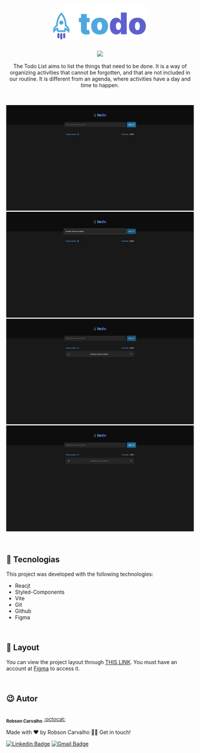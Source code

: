 <h1 align="center">
  <img alt="License" src="https://raw.githubusercontent.com/Robson-Carvalho/todo-list/af8f0b81735f870f3930dccd7121bff82805d183/src/assets/logo.svg">
</h1>

<p align="center">
  <a href="https://todo-list-three-chi.vercel.app/">
    <img src="http://img.shields.io/static/v1?label=STATUS&message=In%20Production&color=GREEN&style=for-the-badge"/>
  </a>
</p>

<p align="center">The Todo List aims to list the things that need to be done. It is a way of organizing activities that cannot be forgotten, and that are not included in our routine. It is different from an agenda, where activities have a day and time to happen.</p>

<br>

<p align="center">
  <img alt="License" src="https://github.com/Robson-Carvalho/todo-list/blob/main/images/1.png?raw=true">
  <img alt="License" src="https://github.com/Robson-Carvalho/todo-list/blob/main/images/2.png?raw=true">
  <img alt="License" src="https://github.com/Robson-Carvalho/todo-list/blob/main/images/3.png?raw=true">
  <img alt="License" src="https://github.com/Robson-Carvalho/todo-list/blob/main/images/4.png?raw=true">
</p>

<br>

## 🚀 Tecnologias

This project was developed with the following technologies:

- Reacjt
- Styled-Components
- Vite
- Git
- Github
- Figma

<br>

## 🔖 Layout

You can view the project layout through [THIS LINK](https://www.figma.com/file/TPpfCmc2zp61ww6SWGnOgd/ToDo-Tutorial?t=6IY1rQESVpNaQ7R1-0). You must have an account at [Figma](https://figma.com) to access it.

<br>

## 😉 Autor
<a href="https://github.com/Robson-Carvalho">
 <img style="border-radius="50px; src="https://avatars.githubusercontent.com/u/82351564?v=4" width="100px;" alt=""/>
 <br />
 <sub><b>Robson Carvalho</b></sub></a> <a href="https://github.com/Robson-Carvalho" title="GitHub">:octocat:</a>


Made with ❤️ by Robson Carvalho 👋🏽 Get in touch!

[![Linkedin Badge](https://img.shields.io/badge/-Robson-blue?style=flat-square&logo=Linkedin&logoColor=white&link=https://www.linkedin.com/in/devrobson/)](https://www.linkedin.com/in/devrobson/)
[![Gmail Badge](https://img.shields.io/badge/-robson73904@gmail.com-c14438?style=flat-square&logo=Gmail&logoColor=white&link=mailto:robson73904@gmail.com)](mailto:robson73904@gmail.com)
